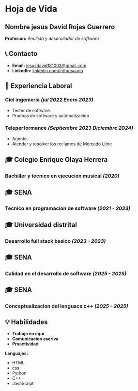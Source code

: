 # Hoja de Vida

## Nombre jesus David Rojas Guerrero
**Profesión:** _Analista y desarollador de software_

## 📞 Contacto
- **Email:** [jesusdavid181003@gmail.com](jesusdavid181003@gmail.com)
- **LinkedIn:** [linkedin.com/in/tuusuario](https://linkedin.com/in/tuusuario)

## 🏢 Experiencia Laboral
### **Ciel ingenieria** _(jul 2022 Enero 2023)_
- Tester de software.
-   Pruebas do software y automatizacion
### **Teleperformance** _(Septiembre 2023 Diciembre 2024)_
- Agente.
-   Atender y resolver los reclamos de Mercado Libre

## 🎓 Colegio Enrique Olaya Herrera
### **Bachiller y tecnico en ejecucion musical** _(2020)_
## 🎓 SENA
### **Tecnico en programacion de software** _(2021 - 2023)_
## 🎓 Universidad distrital
### **Desarrollo full stack basico** _(2023 - 2023)_
## 🎓 SENA
### **Calidad en el desarrollo de software** _(2025 - 2025)_
## 🎓 SENA
### **Conceptualizacion del lenguace c++** _(2025 - 2025)_


## 💡 Habilidades
- **Trabajo en equi**
- **Comunicacion aseriva**
- **Proactividad**

**Lenguajes:** 
- HTML
- css
- Python
- C++
- JavaScript
